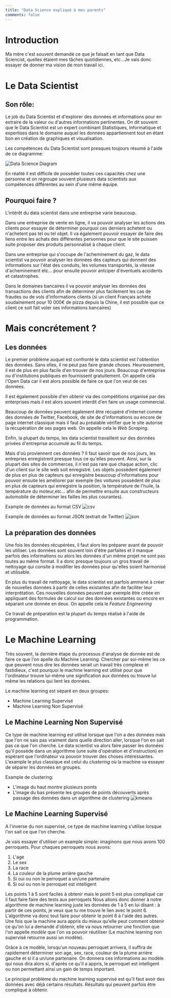 ```yaml
---
title: "Data Science expliqué à mes parents"
comments: false
---
```


# Introduction

Ma mère c'est souvent demandé ce que je faisait en tant que Data Sciencist, quelles étaient mes tâches quotidiennes, etc...Je vais donc essayer de donner ma vision de mon travail ici.

# Le Data Scientist

## Son rôle:
Le job du Data Scientist et d'explorer des données et informations pour en extraire de la valeur ou d'autres informations pertinentes.
On dit souvent que le Data Scientist est un expert combinant Statistiques, Informatique et expertises dans le domaine auquel les données appartiennent tout en étant bon en création de graphiques et visualisation.

Les compétences du Data Scientist sont presques toujours résumé à l'aide de ce diagramme:

![Data Science Diagram]({{site.baseurl}}/assets/Data_Science_VD.png)

En réalité il est difficile de posséder toutes ces capacités chez une personne et on regroupe souvent plusieurs data scientists aux compétences différentes au sein d'une même équipe.

## Pourquoi faire ?
L'intérêt du data scientist dans une entreprise varie beaucoup.

Dans une entreprise de vente en ligne, il va pouvoir analyser les actions des clients pour essayer de déterminer pourquoi ces derniers achetent ou n'achetent pas tel ou tel objet. Il va également pouvoir essayer de faire des liens entre les achats des différentes personnes pour que le site puissen suite proposer des produits personnalisé à chaque client.

Dans une entreprise qui s'occupe de l'acheminement du gaz, le data scientist va pouvoir analyser les données des capteurs qui donnent des informations sur l'état des conduits, les volumes transportés, la vitesse d'acheminement etc... pour ensuite pouvoir antciper d'éventuels accidents et catastrophes.

Dans le domaines bancaires il va pouvoir analyser les données des transactions des clients afin de déterminer plus facilement les cas de fraudes ou de vols d'informations clients (si un client Français achète soudainement pour 10 000€ de pizza depuis la Chine, il est possible que ce client ce soit fait voler ses informations bancaires)

# Mais concrétement ?

## Les données
Le premier problème auquel est confronté le data scientist est l'obtention des données. Sans elles, il ne peut pas faire grande choses.
Heureusement, il est de plus en plus facile d'en trouver de nos jours. Beaucoup d'entreprise ou d'institutions publiques en fournissent gratuitement. On appelle cela l'Open Data car il est alors possible de faire ce que l'on veut de ces données.

Il est également possible d'en obtenir via des compétitions organisé par des enterprises mais il est alors souvent interdit d'en faire un usage commercial.

Beaucoup de données peuvent également être récupéré d'internet comme des données de Twitter, Facebook, de site de d'informations ou encore de page internet classique mais il faut au préalable vérifier que le site autorise la récupération de ses pages web. On appelle cela le *Web Scraping*.

Enfin, la plupart du temps, les data scientist travaillent sur des données privées d'entreprise accumulé au fil du temps.

Mais d'où proviennent ces données ? Il faut savoir que de nos jours, les entrepries enregistrent presque tous ce qu'elles peuvent. Ainsi, sur la plupart des sites de commerces, il n'est pas rare que chaque action, clic d'un client sur le site web soit enregistré. Les objets possèdent également de plus en plus de capteurs qui enregistre beaucoup d'informations pour pouvoir ensuite les améliorer par exemple (les voitures possèdent de plus en plus de capteurs qui enregistre la position, la température de l'huile, la température du moteur,etc... afin de permettre ensuite aux constructeurs automobile de déterminer les failles les plus courantes).

Example de données au format CSV
![csv]({{site.baseurl}}/images/csv_example.jpg) 

Example de données au format JSON (extrait de Twitter)
![json]({{site.baseurl}}/images/example_twitter.jpg)

## La préparation des données
Une fois les données récupérées, il faut alors les préparer avant de pouvoir les utiliser. Les données sont souvent loin d'être parfaites et il manque parfois des informations ou alors les données d'un même projet ne sont pas toutes au même format.
Il a donc presque toujours un gros travail de nettoyage qui consite à modifier les données pour qu'elles soient harmonisé et utilisable. 

En plus du travail de nettoyage, le data scientist est parfois ammené à créer de nouvelles données à partir de celles existantes afin de faciliter leur interprétation. Ces nouvelles données peuvent par exemple être créée en appliquant des formules de calcul sur des données existantes ou encore en séparant une donnée en deux. On appelle cela le *Feature Engineering*

Ce travail de préparation est la plupart du temps réalisé à l'aide de programmation.

# Le Machine Learning
Très souvent, la dernière étape du processus d'analyse de donnée est de faire ce que l'on apelle du Machine Learning.
Chercher par soi-même les ce que peuvent nous dire les données serait un travail très complexe et fastidieux, c'est pourquoi le machine learning est utilisé pour que l'ordinateur trouve lui-même une signification aux données ou trouve lui même les relations qui lient les données.

Le machine learning est séparé en deux groupes:

- Machine Learning Supervisé
- Machine Learning Non Supervisé

## Le Machine Learning Non Supervisé
Ce type de machine learning est utilisé lorsque que l'on a des données mais que l'on ne sais pas vraiment dans quelle direction aller, lorsque l'on en sait pas ce que l'on cherche.
Le data scientist va alors faire passer les données qu'il posséde dans un algorithme (une suite d'opération et d'instruction) en espèrant que l'ordinateur va pouvoir trouver des choses intéressantes.
L'example le plus classique est celui du *clustering* où la machine va essayer de séparer les données en groupes.

Example de clustering:

- L'image du haut montre plusieurs points
- L'image du bas présente les groupes de points découverts après passage des données dans un algorithme de clustering
![kmeans]({{site.baseurl}}/images/kmeans.png)

## Le Machine Learning Supervisé
A l'inverse du non supervisé, ce type de machine learning s'utilise lorsque l'on sait ce que l'on cherche.

Je vais essayer d'utiliser un example simple: imaginons que nous avons 100 perroquets. Pour chaques perroquets nous avons:

1. L'age
2. Le sex
3. La race
4. La couleur de la plume arrière gauche
5. Si oui ou non le perroquet a un/une partenaire
6. Si oui ou non le perroquet est intelligent

Les points 1 à 5 sont faciles à obtenir mais le point 5 est plus compliqué car il faut faire faire des tests aux perroquets
Nous allons donc donner à notre algorithme de machine learning juste les données de 1 à 5 en lui disant : à partir de ces points, je veux que tu me trouve le lien avec le point 6. L'algorithme va donc tout faire pour obtenir le point 6 à l'aide des autres. Une fois que la machine aura appris du mieux qu'elle peut comment obtenir ce qu'on lui a demandé d'obtenir, elle va nous retourner une fonction que l'on appelle *modèle* que l'on va pouvoir réutiliser (Le machine learning non supervisé retourne aussi un modèle).

Grâce à ce modèle, lorsqu'un nouveau perroquet arrivera, il suffira de rapidement déterminer son age, sex, race, couleur de la plume arrière gauche et si il a un/une partenaire. On donnera ces informations au modèle qui nous dira alors si, d'après ce qu'il a appris, le perroquet est intelligent ou non permettant ainsi un gain de temps important.

Le principal problème du machine learning supervisé est qu'il faut avoir des données avec déjà certains résultats. Résultats qui peuvent parfois être compliqué à obtenir.
